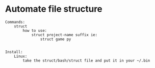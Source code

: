 # Automate file structure

    Commands:
        struct
            how to use:
                struct project-name suffix ie:
                    struct game py


    Install: 
        Linux:
            take the struct/bash/struct file and put it in your ~/.bin


